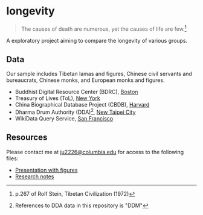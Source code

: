 # longevity

> The causes of death are numerous, yet the causes of life are few.[^1]

A exploratory project aiming to compare the longevity of various groups. 

## Data

Our sample includes Tibetan lamas and figures, Chinese civil servants and bureaucrats, Chinese monks, and European monks and figures.

* Buddhist Digital Resource Center (BDRC), [Boston](https://www.bdrc.io/)
* Treasury of Lives (ToL), [New York](https://treasuryoflives.org/)
* China Biographical Database Project (CBDB), [Harvard](https://projects.iq.harvard.edu/cbdb/home)
* Dharma Drum Authority (DDA)[^2], [New Taipei City](https://authority.dila.edu.tw/person/)
* WikiData Query Service, [San Francisco](https://query.wikidata.org/)

## Resources

Please contact me at ju2226@columbia.edu for access to the following files:
* [Presentation with figures](https://docs.google.com/presentation/d/1P-5aRM6gU1XCW0YmDU0PmmOURvG6XdmvbBOD-VgRyzc/edit#slide=id.g10e29ca1dcf_0_11)
* [Research notes](https://docs.google.com/document/d/1PUPGyQ1K0ONHb-B6oOHqgsn0tkcHOUkQMNBx9CJSgWw/edit#heading=h.hjo4isc69x8s)

[^1]: p.267 of Rolf Stein, Tibetan Civilization (1972)
[^2]: References to DDA data in this repository is "DDM"
